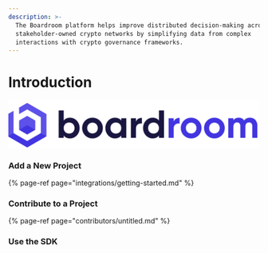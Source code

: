 ```yaml
---
description: >-
  The Boardroom platform helps improve distributed decision-making across
  stakeholder-owned crypto networks by simplifying data from complex
  interactions with crypto governance frameworks.
---
```


# Introduction

![](.gitbook/assets/full-logo-dark.png)

### Add a New Project

{% page-ref page="integrations/getting-started.md" %}

### Contribute to a Project

{% page-ref page="contributors/untitled.md" %}

### Use the SDK



